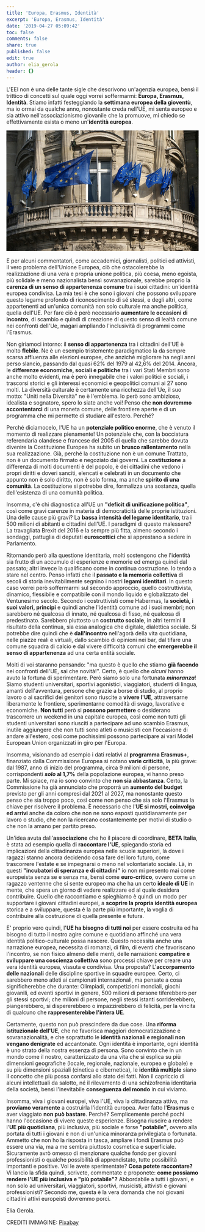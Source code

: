 ```yaml
---
title: 'Europa, Erasmus, Identità'
excerpt: 'Europa, Erasmus, Identità'
date: '2019-04-27 05:09:42'
toc: false
comments: false
share: true
published: false
edit: true
author: elia_gerola
header: {}
---
```

L'EEI non è una delle tante sigle che descrivono un'agenzia europea, bensì il trittico di concetti sul quale oggi vorrei soffermarmi: **Europa, Erasmus, Identità**. Stiamo infatti festeggiando la **settimana europea della gioventù**, ma io ormai da qualche anno, nonostante creda nell'UE, mi senta europeo e sia attivo nell'associazionismo giovanile che la promuove, mi chiedo se effettivamente esista o meno un'**identità europea**. 

![](/assets/images/building-79221_960_720.jpg)

E per alcuni commentatori, come accademici, giornalisti, politici ed attivisti, il vero problema dell'Unione Europea, ciò che ostacolerebbe la realizzazione di una vera e propria unione politica, più coesa, meno egoista, più solidale e meno nazionalista bensì sovranazionale, sarebbe proprio la **carenza di un senso di appartenenza comune** tra i suoi cittadini: un'identità europea condivisa. La mia tesi è che sono i giovani che possono sviluppare questo legame profondo di riconoscimento di sé stessi, e degli altri, come appartenenti ad un'unica comunità non solo culturale ma anche politica, quella dell'UE. Per fare ciò è però necessario **aumentare le occasioni di incontro**, di scambio e quindi di creazione di questo senso di lealtà comune nei confronti dell'Ue, magari ampliando l'inclusività di programmi come l'Erasmus.

Non giriamoci intorno: il **senso di appartenenza** tra i cittadini dell'UE è molto **flebile**. Ne è un esempio tristemente paradigmatico la da sempre scarsa affluenza alle elezioni europee, che anziché migliorare ha negli anni perso slancio, passando dal quasi 62% del 1979 al 42,6% del 2014. Ancora, le **differenze economiche, sociali e politiche** tra i vari Stati Membri sono anche molto evidenti, ma è però innegabile che i valori politici e sociali, i trascorsi storici e gli interessi economici e geopolitici comuni ai 27 sono molti. La diversità culturale è certamente una ricchezza dell'Ue, il suo motto: "Uniti nella Diversità" ne è l'emblema. Io però sono ambizioso, idealista e sognatore, spero lo siate anche voi! Penso che **non dovremmo accontentarci** di una moneta comune, delle frontiere aperte e di un programma che mi permette di studiare all'estero. Perché?

Perché diciamocelo, l'UE ha un **potenziale politico enorme**, che è venuto il momento di realizzare pienamente! Un potenziale che, con la bocciatura referendaria olandese e francese del 2005 di quella che sarebbe dovuta divenire la Costituzione Europea ha subito un **brusco rallentamento** nella sua realizzazione. Già, perché la costituzione non è un comune Trattato, non è un documento firmato e negoziato dai governi. La **costituzione** a differenza di molti documenti è del popolo, è dei cittadini che vedono i propri diritti e doveri sanciti, elencati e celebrati in un documento che appunto non è solo diritto, non è solo forma, ma anche **spirito di una comunità**. La costituzione si potrebbe dire, formalizza una sostanza, quella dell'esistenza di una comunità politica.

Insomma, c'è chi diagnostica all'UE un **"deficit di unificazione politica"**, così come gravi carenze in materia di democraticità delle proprie istituzioni. Una delle cause più gravi? La **bassa intensità del legame identitario**, tra i 500 milioni di abitanti e cittadini dell'UE. I paradigmi di questo malessere? La travagliata Brexit del 2016 e la sempre più fitta, almeno secondo i sondaggi, pattuglia di deputati **euroscettici** che si apprestano a sedere in Parlamento.

Ritornando però alla questione identitaria, molti sostengono che l'identità sia frutto di un accumulo di esperienze e memorie ed emerga quindi dal passato; altri invece la qualificano come in continua costruzione. Io tendo a stare nel centro. Penso infatti che il **passato e la memoria collettiva** di secoli di storia inevitabilmente segnino i nostri **legami identitari**. In questo caso vorrei però soffermarmi sul secondo approccio, quello costruttivista, dinamico, flessibile e compatibile con il mondo liquido e globalizzato del Ventunesimo secolo. Secondo i costruttivisti come Habermas, la **società, i suoi valori, principi** e quindi anche l'identità comune ad i suoi membri; non sarebbero né qualcosa di innato, né qualcosa di fisso, né qualcosa di predestinato. Sarebbero piuttosto un **costrutto sociale**, in altri termini il risultato della continua, sia essa analogica che digitale, dialettica sociale. Si potrebbe dire quindi che è **dall'incontro** nell'agorà della vita quotidiana, nelle piazze reali e virtuali, dallo scambio di opinioni nei bar, dal tifare una comune squadra di calcio e dal vivere difficoltà comuni che **emergerebbe il senso di appartenenza** ad una certa entità sociale.

Molti di voi staranno pensando: "ma questo è quello che stiamo **già facendo** nei confronti dell'UE, sai che novità!". Certo, è quello che _alcuni_ hanno avuto la fortuna di sperimentare. Però siamo solo una fortunata _**minoranza**_! Siamo studenti universitari, sportivi agonistici, viaggiatori, studenti di lingua, amanti dell'avventura, persone che grazie a borse di studio, al proprio lavoro o ai sacrifici dei genitori sono riuscite a **vivere l'UE**, attraversarne liberamente le frontiere, sperimentarne comodità di svago, lavorative e economiche. **Non tutti** però si **possono permettere** o desiderano trascorrere un weekend in una capitale europea, così come non tutti gli studenti universitari sono riusciti a partecipare ad uno scambio Erasmus, inutile aggiungere che non tutti sono atleti o musicisti con l'occasione di andare all'estero, così come pochissimi possono partecipare ai vari Model European Union organizzati in giro per l'Europa.

Insomma, visionando ad esempio i dati relativi al **programma Erasmus+**, finanziato dalla Commissione Europea si notano **varie criticità**, la più grave: dal 1987, anno di inizio del programma, circa 9 milioni di persone, corrispondenti **_solo_ al 1,7%** della popolazione europea, vi hanno preso parte. Mi spiace, ma io sono convinto che **non sia abbastanza**. Certo, la Commissione ha già annunciato che proporrà un **aumento del budget** previsto per gli anni compresi dal 2021 al 2027, ma nonostante questo penso che sia troppo poco, così come non penso che sia solo l'Erasmus la chiave per risolvere il problema. È necessario che l'**UE si mostri, coinvolga ed arrivi** anche da coloro che non ne sono esposti quotidianamente per lavoro o studio, che non la ricercano costantemente per motivi di studio o che non la amano per partito preso.

Un'idea avuta dall'**associazione** che ho il piacere di coordinare, **BETA Italia**, è stata ad esempio quella di **raccontare l'UE**, spiegando storia ed implicazioni della cittadinanza europea nelle scuole superiori, là dove i ragazzi stanno ancora decidendo cosa fare del loro futuro, come trascorrere l'estate e se impegnarsi o meno nel volontariato sociale. Là, in questi **"incubatori di speranza e di cittadini"** io non mi presento mai come europeista senza se e senza ma, bensì come **euro-critico**, ovvero come un ragazzo ventenne che si sente europeo ma che ha un certo **ideale di UE** in mente, che spera un giorno di vedere realizzare ed al quale desidera contribuire. Quello che raccontiamo e spieghiamo è quindi un modo per supportare i giovani cittadini europei, a **scoprire la propria identità europea** storica e a sviluppare, questa è la parte più importante, la voglia di contribuire alla costruzione di quella presente e futura.

E' proprio vero quindi, l'**UE ha bisogno di tutti noi** per essere costruita ed ha bisogno di tutto il nostro agire comune e quotidiano affinché una vera identità politico-culturale possa nascere. Questo necessita anche una narrazione europea, necessita di romanzi, di film, di eventi che favoriscano l'incontro, se non fisico almeno delle menti, delle narrazioni: **compatire e sviluppare una coscienza collettiva** sono processi chiave per creare una vera identità europea, vissuta e condivisa. Una proposta? L'**accorpamento delle nazionali** delle discipline sportive in squadre europee. Certo, ci sarebbero meno atleti ai campionati internazionali, ma pensate a cosa significherebbe che durante: Olimpiadi, competizioni mondiali, giochi giovanili, ed eventi sportivi in genere, 500 milioni di persone tiferebbero per gli stessi sportivi; che milioni di persone, negli stessi istanti sorriderebbero, piangerebbero, si dispererebbero o impazzirebbero di felicità, per la vincita di qualcuno che **rappresenterebbe l'intera UE**.

Certamente, questo non può prescindere da due cose. Una **riforma istituzionale dell'UE**, che ne favorisca maggiori democratizzazione e sovranazionalità, e che soprattutto le **identità nazionali e regionali non vengano denigrate** ed accantonate. Ogni identità è importante, ogni identità è uno strato della nostra essenza di persona. Sono convinto che in un mondo come il nostro, caratterizzato da una vita che si esplica su più dimensioni geografiche (locale, regionale, nazionale, europea e globale) e su più dimensioni spaziali (cinetica e cibernetica), le **identità multiple** siano il concetto che più possa confarsi allo stato dei fatti. Non il capriccio di alcuni intellettuali da salotto, né il rilevamento di una schizofrenia identitaria della società, bensì l'inevitabile **conseguenza del mondo** in cui viviamo.

Insomma, viva i giovani europei, viva l'UE, viva la cittadinanza attiva, ma **proviamo veramente** a costruirla l'identità europea. Aver fatto l'**Erasmus** e aver viaggiato **non può bastare**. Perché? Semplicemente perché pochi hanno l'occasione di vivere queste esperienze. Bisogna riuscire a rendere l'**UE più quotidiana**, più inclusiva, più sociale e forse **"potabile"**, ovvero alla portata di tutti i giovani e non di un'unica minoranza privilegiata o fortunata. Ammetto che non ho la risposta in tasca, ampliare i fondi Erasmus può essere una via, ma a me sembra piuttosto cosmetica e superficiale. Sicuramente avrò omesso di menzionare qualche fondo per giovani professionisti o qualche possibilità di apprendistato, tutte possibilità importanti e positive. Voi le avete sperimentate? **Cosa potete raccontare?** Vi lancio la sfida quindi, scrivete, commentate e proponete: **come possiamo rendere l'UE più inclusiva e "più potabile"?** Abbordabile a tutti i giovani, e non solo ad universitari, viaggiatori, sportivi, musicisti, attivisti e giovani professionisti? Secondo me, questa è la vera domanda che noi giovani cittadini attivi europeisti dovremmo porci.

Elia Gerola.



CREDITI IMMAGINE: [Pixabay](https://cdn.pixabay.com/photo/2013/02/07/21/59/building-79221_960_720.jpg)
